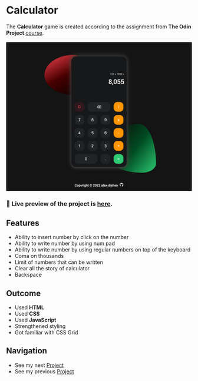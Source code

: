 # Calculator
The **Calculator** game is created according to the assignment from **The Odin Project** [course](https://www.theodinproject.com/paths/foundations/courses/foundations).
<br>
<br>
![Preview](img/Calculator.png)

### 🔗 **Live preview** of the project is [here](https://alex-dishen.github.io/calculator/).

## **Features**
* Ability to insert number by click on the number
* Ability to write number by using num pad
* Ability to write number by using regular numbers on top of the keyboard
* Coma on thousands
* Limit of numbers that can be written
* Clear all the story of calculator
* Backspace 

## **Outcome**
* Used **HTML**
* Used **CSS**
* Used **JavaScript**
* Strengthened styling
* Got familiar with CSS Grid 

## **Navigation**
* See my next [Project](https://github.com/alex-dishen/sign-up-form)
* See my previous [Project](https://github.com/alex-dishen/etch-a-sketch)